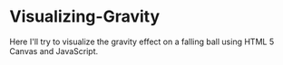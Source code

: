 # Visualizing-Gravity
Here I'll try to visualize the gravity effect on a falling ball using HTML 5 Canvas and JavaScript.
